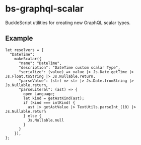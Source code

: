 # bs-graphql-scalar

BuckleScript utilities for creating new GraphQL scalar types.

## Example

```reason
let resolvers = {
  "DateTime":
    makeScalar({
      "name": "DateTime",
      "description": "DateTime custom scalar Type",
      "serialize": (value) => value |> Js.Date.getTime |> Js.Float.toString |> Js.Nullable.return,
      "parseValue": (str) => str |> Js.Date.fromString |> Js.Nullable.return,
      "parseLiteral": (ast) => {
        open Language;
        let kind = getAstKind(ast);
        if (kind === intKind) {
          ast |> getAstValue |> TextUtils.parseInt_(10) |> Js.Nullable.return
        } else {
          Js.Nullable.null
        }
      }
    }),
};
```
